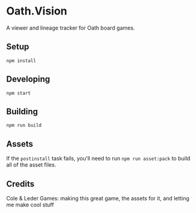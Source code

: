 # Oath.Vision

A viewer and lineage tracker for Oath board games.

## Setup

`npm install`

## Developing

`npm start`

## Building

`npm run build`

## Assets

If the `postinstall` task fails, you'll need to run `npm run asset:pack` to build all of the asset files.

## Credits

Cole & Leder Games: making this great game, the assets for it, and letting me make cool stuff
